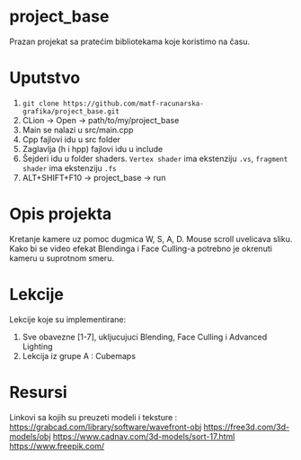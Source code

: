 # project_base
Prazan projekat sa pratećim bibliotekama koje koristimo na času. 

# Uputstvo
1. `git clone https://github.com/matf-racunarska-grafika/project_base.git`
2. CLion -> Open -> path/to/my/project_base
3. Main se nalazi u src/main.cpp
4. Cpp fajlovi idu u src folder
5. Zaglavlja (h i hpp) fajlovi idu u include
6. Šejderi idu u folder shaders. `Vertex shader` ima ekstenziju `.vs`, `fragment shader` ima ekstenziju `.fs`
7. ALT+SHIFT+F10 -> project_base -> run

# Opis projekta
Kretanje kamere uz pomoc dugmica W, S, A, D.
Mouse scroll uvelicava sliku.
Kako bi se video efekat Blendinga i Face Culling-a potrebno je okrenuti kameru u suprotnom smeru.
# Lekcije
Lekcije koje su implementirane:
1. Sve obavezne [1-7], ukljucujuci Blending, Face Culling i Advanced Lighting
2. Lekcija iz grupe A : Cubemaps
# Resursi
Linkovi sa kojih su preuzeti modeli i teksture : https://grabcad.com/library/software/wavefront-obj
                                                 https://free3d.com/3d-models/obj
                                                 https://www.cadnav.com/3d-models/sort-17.html
                                                 https://www.freepik.com/
                                                

 
